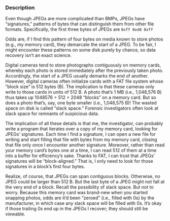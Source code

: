 ### Description

Even though JPEGs are more complicated than BMPs, JPEGs have “signatures,” patterns of bytes that can distinguish them from other file formats. Specifically, the first three bytes of JPEGs are `0xff 0xd8 0xff`

Odds are, if I find this pattern of four bytes on media known to store photos (e.g., my memory card), they demarcate the start of a JPEG. To be fair, I might encounter these patterns on some disk purely by chance, so data recovery isn’t an exact science.

Digital cameras tend to store photographs contiguously on memory cards, whereby each photo is stored immediately after the previously taken photo. Accordingly, the start of a JPEG usually demarks the end of another. However, digital cameras often initialize cards with a FAT file system whose “block size” is 512 bytes (B). The implication is that these cameras only write to those cards in units of 512 B. A photo that’s 1 MB (i.e., 1,048,576 B) thus takes up 1048576 ÷ 512 = 2048 “blocks” on a memory card. But so does a photo that’s, say, one byte smaller (i.e., 1,048,575 B)! The wasted space on disk is called “slack space.” Forensic investigators often look at slack space for remnants of suspicious data.

The implication of all these details is that me, the investigator, can probably write a program that iterates over a copy of my memory card, looking for JPEGs’ signatures. Each time I find a signature, I can open a new file for writing and start filling that file with bytes from my memory card, closing that file only once I encounter another signature. Moreover, rather than read your memory card’s bytes one at a time, I can read 512 of them at a time into a buffer for efficiency’s sake. Thanks to FAT, I can trust that JPEGs’ signatures will be “block-aligned.” That is, I only need to look for those signatures in a block’s first four bytes.

Realize, of course, that JPEGs can span contiguous blocks. Otherwise, no JPEG could be larger than 512 B. But the last byte of a JPEG might not fall at the very end of a block. Recall the possibility of slack space. But not to worry. Because this memory card was brand-new when you started snapping photos, odds are it’d been “zeroed” (i.e., filled with 0s) by the manufacturer, in which case any slack space will be filled with 0s. It’s okay if those trailing 0s end up in the JPEGs I recover; they should still be viewable.
